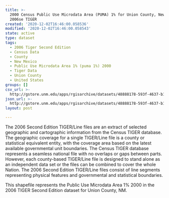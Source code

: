 ```yaml
---
title: >-
  2000 Census Public Use Microdata Area (PUMA) 1% for Union County, New Mexico,
  2006se TIGER
created: '2020-12-02T16:46:00.058536'
modified: '2020-12-02T16:46:00.058543'
state: active
type: dataset
tags:
  - 2006 Tiger Second Edition
  - Census Data
  - County
  - New Mexico
  - Public Use Microdata Area 1% (puma 1%) 2000
  - Tiger Data
  - Union County
  - United States
groups: []
csv_url: >-
  http://gstore.unm.edu/apps/rgisarchive/datasets/48888178-593f-4637-b11c-213f8e5b52c6/tgr2006se_unio_puma1.derived.csv
json_url: >-
  http://gstore.unm.edu/apps/rgisarchive/datasets/48888178-593f-4637-b11c-213f8e5b52c6/tgr2006se_unio_puma1.derived.json
layout: post

---
```

The 2006 Second Edition TIGER/Line files are an extract of selected geographic and cartographic information from the Census TIGER database.  The geographic coverage for a single TIGER/Line file is a county or statistical equivalent entity, with the coverage area based on the latest available governmental unit boundaries. The Census TIGER database represents a seamless national file with no overlaps or gaps between parts.  However, each county-based TIGER/Line file is designed to stand alone as an independent data set or the files can be combined to cover the whole Nation.  The 2006 Second Edition  TIGER/Line files consist of line segments representing physical features and governmental and statistical boundaries.

This shapefile represents the Public Use Microdata Area 1% 2000 in the 2006 TIGER Second Edition dataset for Union County, NM.
